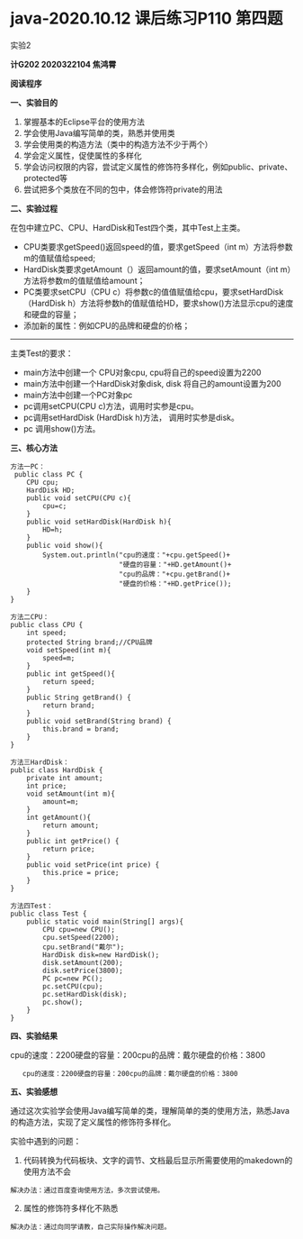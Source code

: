 # java-2020.10.12  课后练习P110 第四题
实验2

**计G202  2020322104  焦鸿霄**

**阅读程序**

**一、实验目的**

1. 掌握基本的Eclipse平台的使用方法
2. 学会使用Java编写简单的类，熟悉并使用类
3. 学会使用类的构造方法（类中的构造方法不少于两个）
4. 学会定义属性，促使属性的多样化
5. 学会访问权限的内容，尝试定义属性的修饰符多样化，例如public、private、protected等
6. 尝试把多个类放在不同的包中，体会修饰符private的用法

**二、实验过程**

在包中建立PC、CPU、HardDisk和Test四个类，其中Test上主类。
* CPU类要求getSpeed()返回speed的值，要求getSpeed（int m）方法将参数m的值赋值给speed;
* HardDisk类要求getAmount（）返回amount的值，要求setAmount（int m）方法将参数m的值赋值给amount；
* PC类要求setCPU（CPU c）将参数c的值值赋值给cpu，要求setHardDisk（HardDisk h）方法将参数h的值赋值给HD，要求show()方法显示cpu的速度和硬盘的容量；
* 添加新的属性：例如CPU的品牌和硬盘的价格；
* * * 
主类Test的要求：
+ main方法中创建一个 CPU对象cpu, cpu将自己的speed设置为2200
+ main方法中创建一个HardDisk对象disk, disk 将自己的amount设置为200
+ main方法中创建一个PC对象pc
+ pc调用setCPU(CPU c)方法，调用时实参是cpu。
+ pc调用setHardDisk (HardDisk h)方法， 调用时实参是disk。
+ pc 调用show()方法。

**三、核心方法**
```
方法一PC：
 public class PC {
	CPU cpu;
	HardDisk HD;
	public void setCPU(CPU c){
		cpu=c;
	}
	public void setHardDisk(HardDisk h){
		HD=h;
	}
	public void show(){
		System.out.println("cpu的速度："+cpu.getSpeed()+
				           "硬盘的容量："+HD.getAmount()+
				           "cpu的品牌："+cpu.getBrand()+
				           "硬盘的价格："+HD.getPrice());
	}
}
```

```
方法二CPU：
public class CPU {
	int speed;
	protected String brand;//CPU品牌
	void setSpeed(int m){
		speed=m;
	}
	public int getSpeed(){
		return speed;
	}
	public String getBrand() {
		return brand;
	}
	public void setBrand(String brand) {
		this.brand = brand;
	}
}
```

```
方法三HardDisk：
public class HardDisk {
	private int amount;
	int price;
	void setAmount(int m){
		amount=m;
	}
	int getAmount(){
		return amount;
	}
	public int getPrice() {
		return price;
	}
	public void setPrice(int price) {
		this.price = price;
	}
}
```

```
方法四Test：
public class Test {
	public static void main(String[] args){
		CPU cpu=new CPU();
		cpu.setSpeed(2200);
		cpu.setBrand("戴尔");
		HardDisk disk=new HardDisk();
		disk.setAmount(200);
		disk.setPrice(3800);
		PC pc=new PC();
		pc.setCPU(cpu);
		pc.setHardDisk(disk);
		pc.show();
	}
}
```

**四、实验结果**

  cpu的速度：2200硬盘的容量：200cpu的品牌：戴尔硬盘的价格：3800
```
   cpu的速度：2200硬盘的容量：200cpu的品牌：戴尔硬盘的价格：3800
```

**五、实验感想**

通过这次实验学会使用Java编写简单的类，理解简单的类的使用方法，熟悉Java的构造方法，实现了定义属性的修饰符多样化。

实验中遇到的问题：

  1. 代码转换为代码板块、文字的调节、文档最后显示所需要使用的makedown的使用方法不会

    解决办法：通过百度查询使用方法，多次尝试使用。

  2. 属性的修饰符多样化不熟悉

    解决办法：通过向同学请教，自己实际操作解决问题。
       

